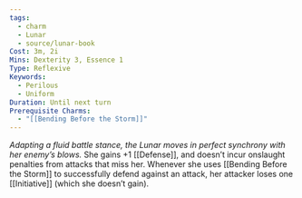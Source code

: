 ```yaml
---
tags:
  - charm
  - Lunar
  - source/lunar-book
Cost: 3m, 2i
Mins: Dexterity 3, Essence 1
Type: Reflexive
Keywords:
  - Perilous
  - Uniform
Duration: Until next turn
Prerequisite Charms:
  - "[[Bending Before the Storm]]"
---
```

*Adapting a fluid battle stance, the Lunar moves in perfect synchrony with her enemy’s blows.*
She gains +1 [[Defense]], and doesn’t incur onslaught penalties from attacks that miss her. Whenever she uses [[Bending Before the Storm]] to successfully defend against an attack, her attacker loses one [[Initiative]] (which she doesn’t gain).